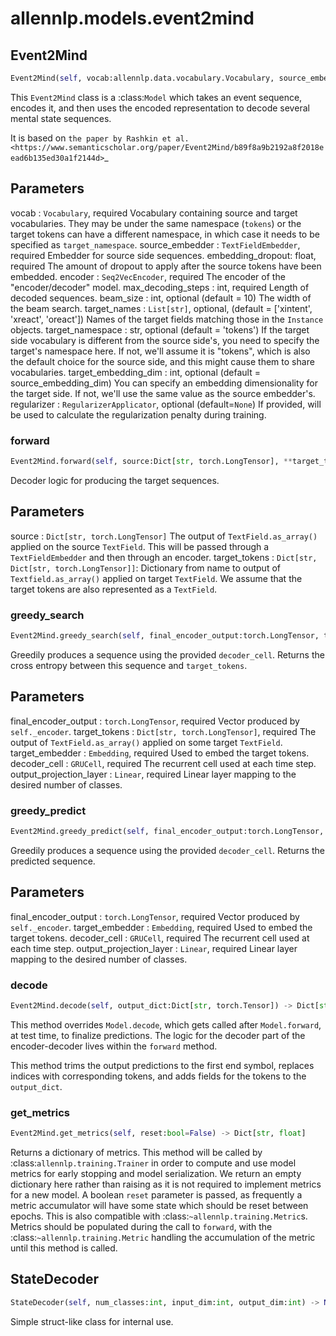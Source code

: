 # allennlp.models.event2mind

## Event2Mind
```python
Event2Mind(self, vocab:allennlp.data.vocabulary.Vocabulary, source_embedder:allennlp.modules.text_field_embedders.text_field_embedder.TextFieldEmbedder, embedding_dropout:float, encoder:allennlp.modules.seq2vec_encoders.seq2vec_encoder.Seq2VecEncoder, max_decoding_steps:int, beam_size:int=10, target_names:List[str]=None, target_namespace:str='tokens', target_embedding_dim:int=None, regularizer:Union[allennlp.nn.regularizers.regularizer_applicator.RegularizerApplicator, NoneType]=None) -> None
```

This ``Event2Mind`` class is a :class:`Model` which takes an event
sequence, encodes it, and then uses the encoded representation to decode
several mental state sequences.

It is based on `the paper by Rashkin et al.
<https://www.semanticscholar.org/paper/Event2Mind/b89f8a9b2192a8f2018eead6b135ed30a1f2144d>`_

Parameters
----------
vocab : ``Vocabulary``, required
    Vocabulary containing source and target vocabularies. They may be under the same namespace
    (``tokens``) or the target tokens can have a different namespace, in which case it needs to
    be specified as ``target_namespace``.
source_embedder : ``TextFieldEmbedder``, required
    Embedder for source side sequences.
embedding_dropout: float, required
    The amount of dropout to apply after the source tokens have been embedded.
encoder : ``Seq2VecEncoder``, required
    The encoder of the "encoder/decoder" model.
max_decoding_steps : int, required
    Length of decoded sequences.
beam_size : int, optional (default = 10)
    The width of the beam search.
target_names : ``List[str]``, optional, (default = ['xintent', 'xreact', 'oreact'])
    Names of the target fields matching those in the ``Instance`` objects.
target_namespace : str, optional (default = 'tokens')
    If the target side vocabulary is different from the source side's, you need to specify the
    target's namespace here. If not, we'll assume it is "tokens", which is also the default
    choice for the source side, and this might cause them to share vocabularies.
target_embedding_dim : int, optional (default = source_embedding_dim)
    You can specify an embedding dimensionality for the target side. If not, we'll use the same
    value as the source embedder's.
regularizer : ``RegularizerApplicator``, optional (default=``None``)
    If provided, will be used to calculate the regularization penalty during training.

### forward
```python
Event2Mind.forward(self, source:Dict[str, torch.LongTensor], **target_tokens:Dict[str, Dict[str, torch.LongTensor]]) -> Dict[str, torch.Tensor]
```

Decoder logic for producing the target sequences.

Parameters
----------
source : ``Dict[str, torch.LongTensor]``
    The output of ``TextField.as_array()`` applied on the source
    ``TextField``. This will be passed through a ``TextFieldEmbedder``
    and then through an encoder.
target_tokens : ``Dict[str, Dict[str, torch.LongTensor]]``:
    Dictionary from name to output of ``Textfield.as_array()`` applied
    on target ``TextField``. We assume that the target tokens are also
    represented as a ``TextField``.

### greedy_search
```python
Event2Mind.greedy_search(self, final_encoder_output:torch.LongTensor, target_tokens:Dict[str, torch.LongTensor], target_embedder:allennlp.modules.token_embedders.embedding.Embedding, decoder_cell:torch.nn.modules.rnn.GRUCell, output_projection_layer:torch.nn.modules.linear.Linear) -> torch.FloatTensor
```

Greedily produces a sequence using the provided ``decoder_cell``.
Returns the cross entropy between this sequence and ``target_tokens``.

Parameters
----------
final_encoder_output : ``torch.LongTensor``, required
    Vector produced by ``self._encoder``.
target_tokens : ``Dict[str, torch.LongTensor]``, required
    The output of ``TextField.as_array()`` applied on some target ``TextField``.
target_embedder : ``Embedding``, required
    Used to embed the target tokens.
decoder_cell : ``GRUCell``, required
    The recurrent cell used at each time step.
output_projection_layer : ``Linear``, required
    Linear layer mapping to the desired number of classes.

### greedy_predict
```python
Event2Mind.greedy_predict(self, final_encoder_output:torch.LongTensor, target_embedder:allennlp.modules.token_embedders.embedding.Embedding, decoder_cell:torch.nn.modules.rnn.GRUCell, output_projection_layer:torch.nn.modules.linear.Linear) -> torch.Tensor
```

Greedily produces a sequence using the provided ``decoder_cell``.
Returns the predicted sequence.

Parameters
----------
final_encoder_output : ``torch.LongTensor``, required
    Vector produced by ``self._encoder``.
target_embedder : ``Embedding``, required
    Used to embed the target tokens.
decoder_cell : ``GRUCell``, required
    The recurrent cell used at each time step.
output_projection_layer : ``Linear``, required
    Linear layer mapping to the desired number of classes.

### decode
```python
Event2Mind.decode(self, output_dict:Dict[str, torch.Tensor]) -> Dict[str, List[List[str]]]
```

This method overrides ``Model.decode``, which gets called after ``Model.forward``, at test
time, to finalize predictions. The logic for the decoder part of the encoder-decoder lives
within the ``forward`` method.

This method trims the output predictions to the first end symbol, replaces indices with
corresponding tokens, and adds fields for the tokens to the ``output_dict``.

### get_metrics
```python
Event2Mind.get_metrics(self, reset:bool=False) -> Dict[str, float]
```

Returns a dictionary of metrics. This method will be called by
:class:`allennlp.training.Trainer` in order to compute and use model metrics for early
stopping and model serialization.  We return an empty dictionary here rather than raising
as it is not required to implement metrics for a new model.  A boolean `reset` parameter is
passed, as frequently a metric accumulator will have some state which should be reset
between epochs. This is also compatible with :class:`~allennlp.training.Metric`s. Metrics
should be populated during the call to ``forward``, with the
:class:`~allennlp.training.Metric` handling the accumulation of the metric until this
method is called.

## StateDecoder
```python
StateDecoder(self, num_classes:int, input_dim:int, output_dim:int) -> None
```

Simple struct-like class for internal use.

